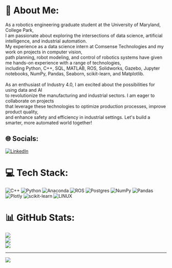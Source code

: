 # 💫 About Me:
As a robotics engineering graduate student at the University of Maryland, College Park, <br>I am passionate about exploring the intersections of data science, artificial intelligence, and industrial automation.<br>My experience as a data science intern at Comsense Technologies and my work on projects in computer vision, <br>path planning, robot modeling, and control of robotics systems have given me hands-on experience with a range of technologies, <br>including Python, C++, SQL, MATLAB, ROS, Solidworks, Gazebo, Jupyter notebooks, NumPy, Pandas, Seaborn, scikit-learn, and Matplotlib.<br><br>As an enthusiast of Industry 4.0, I am excited about the possibilities for using data and AI <br>to revolutionize the manufacturing and industrial sectors. I am eager to collaborate on projects <br>that leverage these technologies to optimize production processes, improve product quality, <br>and enhance safety and efficiency in industrial settings. Let's build a smarter, more automated world together!<br>


## 🌐 Socials:
[![LinkedIn](https://img.shields.io/badge/LinkedIn-%230077B5.svg?logo=linkedin&logoColor=white)](https://linkedin.com/in/ankurchavan1) 

# 💻 Tech Stack:
![C++](https://img.shields.io/badge/c++-%2300599C.svg?style=plastic&logo=c%2B%2B&logoColor=white) ![Python](https://img.shields.io/badge/python-3670A0?style=plastic&logo=python&logoColor=ffdd54) ![Anaconda](https://img.shields.io/badge/Anaconda-%2344A833.svg?style=plastic&logo=anaconda&logoColor=white) ![ROS](https://img.shields.io/badge/ros-%230A0FF9.svg?style=plastic&logo=ros&logoColor=white) ![Postgres](https://img.shields.io/badge/postgres-%23316192.svg?style=plastic&logo=postgresql&logoColor=white) ![NumPy](https://img.shields.io/badge/numpy-%23013243.svg?style=plastic&logo=numpy&logoColor=white) ![Pandas](https://img.shields.io/badge/pandas-%23150458.svg?style=plastic&logo=pandas&logoColor=white) ![Plotly](https://img.shields.io/badge/Plotly-%233F4F75.svg?style=plastic&logo=plotly&logoColor=white) ![scikit-learn](https://img.shields.io/badge/scikit--learn-%23F7931E.svg?style=plastic&logo=scikit-learn&logoColor=white) ![LINUX](https://img.shields.io/badge/Linux-FCC624?style=plastic&logo=linux&logoColor=black)
# 📊 GitHub Stats:
![](https://github-readme-stats.vercel.app/api?username=ankurchavan1&theme=dark&hide_border=false&include_all_commits=true&count_private=false)<br/>
![](https://github-readme-streak-stats.herokuapp.com/?user=ankurchavan1&theme=dark&hide_border=false)<br/>
![](https://github-readme-stats.vercel.app/api/top-langs/?username=ankurchavan1&theme=dark&hide_border=false&include_all_commits=true&count_private=false&layout=compact)

---
[![](https://visitcount.itsvg.in/api?id=ankurchavan1&icon=0&color=0)](https://visitcount.itsvg.in)

<!-- Proudly created with GPRM ( https://gprm.itsvg.in ) -->
